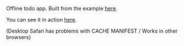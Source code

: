 Offline todo app. Built from the example [here](http://www.smashingmagazine.com/2014/09/02/building-simple-cross-browser-offline-todo-list-indexeddb-websql/ "Smashing Mag").

You can see it in action [here](http://www.gbrassey.com/offline-todo).

(Desktop Safari has problems with CACHE MANIFEST / Works in other browsers)